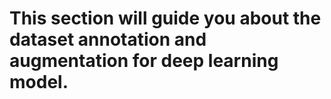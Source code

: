 # This section will guide you about the dataset annotation and augmentation for deep learning model.  
